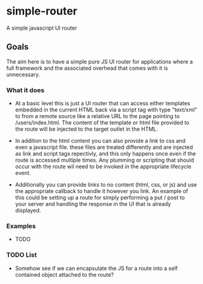 # simple-router
A simple javascript UI router

## Goals
The aim here is to have a simple pure JS UI router for applications where a full framework and the associated overhead that comes with it is unnecessary.

### What it does
* At a basic level this is just a UI router that can access either templates embedded in the current HTML back via a script tag with type "text/xml" to from a remote source like a relative URL to the page pointing to /users/index.html. The content of the template or html file provided to the route will be injected to the target outlet in the HTML.

* In addition to the html content you can also provide a link to css and even a javascript file. these files are treated differently and are injected as link and script tags repectivly, and this only happens once even if the route is accessed multiple times. Any plumming or scripting that should occur with the route wil need to be invoked in the appropriate lifecycle event.

* Additionally you can provide links to no content (html, css, or js) and use the appropriate callback to handle it however you link. An example of this could be setting up a route for simply performing a put / post to your server and handling the response in the UI that is already displayed.

### Examples
* TODO

### TODO List
* Somehow see if we can encapsulate the JS for a route into a self contained object attached to the route?